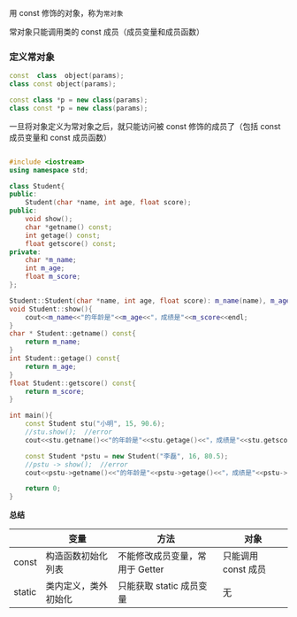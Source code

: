用 const 修饰的对象，称为`常对象`

常对象只能调用类的 const 成员（成员变量和成员函数）

### 定义常对象

```c++
const  class  object(params);
class const object(params);

const class *p = new class(params);
class const *p = new class(params);
```

一旦将对象定义为常对象之后，就只能访问被 const 修饰的成员了（包括 const 成员变量和 const 成员函数）

```c++

#include <iostream>
using namespace std;

class Student{
public:
    Student(char *name, int age, float score);
public:
    void show();
    char *getname() const;
    int getage() const;
    float getscore() const;
private:
    char *m_name;
    int m_age;
    float m_score;
};

Student::Student(char *name, int age, float score): m_name(name), m_age(age), m_score(score){ }
void Student::show(){
    cout<<m_name<<"的年龄是"<<m_age<<"，成绩是"<<m_score<<endl;
}
char * Student::getname() const{
    return m_name;
}
int Student::getage() const{
    return m_age;
}
float Student::getscore() const{
    return m_score;
}

int main(){
    const Student stu("小明", 15, 90.6);
    //stu.show();  //error
    cout<<stu.getname()<<"的年龄是"<<stu.getage()<<"，成绩是"<<stu.getscore()<<endl;

    const Student *pstu = new Student("李磊", 16, 80.5);
    //pstu -> show();  //error
    cout<<pstu->getname()<<"的年龄是"<<pstu->getage()<<"，成绩是"<<pstu->getscore()<<endl;

    return 0;
}
```

**总结**

|        | 变量                 | 方法                            | 对象                |
| ------ | -------------------- | ------------------------------- | ------------------- |
| const  | 构造函数初始化列表   | 不能修改成员变量，常用于 Getter | 只能调用 const 成员 |
| static | 类内定义，类外初始化 | 只能获取 static 成员变量        | 无                  |
